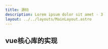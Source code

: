 ```yaml
---
title: 源码
description: Lorem ipsum dolor sit amet - 3
layout: ../../layouts/MainLayout.astro
---
```


## vue核心库的实现
